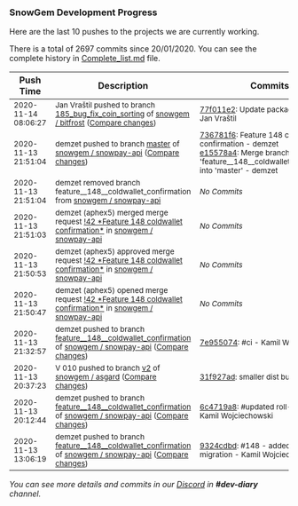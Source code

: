 
### SnowGem Development Progress

Here are the last 10 pushes to the projects we are currently working.

There is a total of 2697 commits since 20/01/2020. You can see the complete history in
 [Complete_list.md](Complete_list.md) file.

| Push Time | Description | Commits |
| --- | --- | --- |
| <sub>2020-11-14 08:06:27</sub> | <sub>Jan Vraštil pushed to branch [185\_bug\_fix\_coin\_sorting](https://gitlab.com/snowgem/bitfrost/commits/185_bug_fix_coin_sorting) of [snowgem / bitfrost](https://gitlab.com/snowgem/bitfrost) ([Compare changes](https://gitlab.com/snowgem/bitfrost/compare/4a4cbf87c294e08b906b8abd17c30db774fce16d...77f011e2e9899c525f59ef35e403a27b9b32b39d))</sub> | <sub>[77f011e2](https://gitlab.com/snowgem/bitfrost/-/commit/77f011e2e9899c525f59ef35e403a27b9b32b39d): Update package-lock.json - Jan Vraštil</sub> |
| <sub>2020-11-13 21:51:04</sub> | <sub>demzet pushed to branch [master](https://gitlab.com/snowgem/snowpay-api/commits/master) of [snowgem / snowpay\-api](https://gitlab.com/snowgem/snowpay-api) ([Compare changes](https://gitlab.com/snowgem/snowpay-api/compare/0b7f578d52d8ef0144cf62450e6444d6478b7274...e15578a49a9f094a4039eac81fccd7a39eaec101))</sub> | <sub>[736781f6](https://gitlab.com/snowgem/snowpay-api/-/commit/736781f6467cb4cecbad7e8c397e7c8b886ac721): Feature  148  coldwallet confirmation - demzet<br>[e15578a4](https://gitlab.com/snowgem/snowpay-api/-/commit/e15578a49a9f094a4039eac81fccd7a39eaec101): Merge branch 'feature__148__coldwallet_confirmation' into 'master' - demzet</sub> |
| <sub>2020-11-13 21:51:04</sub> | <sub>demzet removed branch feature__148__coldwallet_confirmation from [snowgem / snowpay\-api](https://gitlab.com/snowgem/snowpay-api)</sub> | <sub>_No Commits_</sub> |
| <sub>2020-11-13 21:51:03</sub> | <sub>demzet (aphex5) merged merge request [\!42 \*Feature  148  coldwallet confirmation\*](https://gitlab.com/snowgem/snowpay-api/-/merge_requests/42) in [snowgem / snowpay\-api](https://gitlab.com/snowgem/snowpay-api)</sub> | <sub>_No Commits_</sub> |
| <sub>2020-11-13 21:50:53</sub> | <sub>demzet (aphex5) approved merge request [\!42 \*Feature  148  coldwallet confirmation\*](https://gitlab.com/snowgem/snowpay-api/-/merge_requests/42) in [snowgem / snowpay\-api](https://gitlab.com/snowgem/snowpay-api)</sub> | <sub>_No Commits_</sub> |
| <sub>2020-11-13 21:50:47</sub> | <sub>demzet (aphex5) opened merge request [\!42 \*Feature  148  coldwallet confirmation\*](https://gitlab.com/snowgem/snowpay-api/-/merge_requests/42) in [snowgem / snowpay\-api](https://gitlab.com/snowgem/snowpay-api)</sub> | <sub>_No Commits_</sub> |
| <sub>2020-11-13 21:32:57</sub> | <sub>demzet pushed to branch [feature\_\_148\_\_coldwallet\_confirmation](https://gitlab.com/snowgem/snowpay-api/commits/feature__148__coldwallet_confirmation) of [snowgem / snowpay\-api](https://gitlab.com/snowgem/snowpay-api) ([Compare changes](https://gitlab.com/snowgem/snowpay-api/compare/6c4719a8cc069b0fa66b59ac57159bde3367e6ae...7e95507443623c8f589b7b1537697094a6f9850c))</sub> | <sub>[7e955074](https://gitlab.com/snowgem/snowpay-api/-/commit/7e95507443623c8f589b7b1537697094a6f9850c): #ci - Kamil Wojciechowski</sub> |
| <sub>2020-11-13 20:37:23</sub> | <sub>V 010 pushed to branch [v2](https://gitlab.com/snowgem/asgard/commits/v2) of [snowgem / asgard](https://gitlab.com/snowgem/asgard) ([Compare changes](https://gitlab.com/snowgem/asgard/compare/9dc4bc4f1829105f90425578fc3bf31f53bf1c24...31f927ad5838e1f9683b73ff7e6a2f8148918003))</sub> | <sub>[31f927ad](https://gitlab.com/snowgem/asgard/-/commit/31f927ad5838e1f9683b73ff7e6a2f8148918003): smaller dist build - V</sub> |
| <sub>2020-11-13 20:12:44</sub> | <sub>demzet pushed to branch [feature\_\_148\_\_coldwallet\_confirmation](https://gitlab.com/snowgem/snowpay-api/commits/feature__148__coldwallet_confirmation) of [snowgem / snowpay\-api](https://gitlab.com/snowgem/snowpay-api) ([Compare changes](https://gitlab.com/snowgem/snowpay-api/compare/9324cdbd4d7fc55e1a827eaa87feefcbe7335776...6c4719a8cc069b0fa66b59ac57159bde3367e6ae))</sub> | <sub>[6c4719a8](https://gitlab.com/snowgem/snowpay-api/-/commit/6c4719a8cc069b0fa66b59ac57159bde3367e6ae): #updated roll-out plan - Kamil Wojciechowski</sub> |
| <sub>2020-11-13 13:06:19</sub> | <sub>demzet pushed to branch [feature\_\_148\_\_coldwallet\_confirmation](https://gitlab.com/snowgem/snowpay-api/commits/feature__148__coldwallet_confirmation) of [snowgem / snowpay\-api](https://gitlab.com/snowgem/snowpay-api) ([Compare changes](https://gitlab.com/snowgem/snowpay-api/compare/141fe0067a86aab9ff1c1d59ccd89e53f226499f...9324cdbd4d7fc55e1a827eaa87feefcbe7335776))</sub> | <sub>[9324cdbd](https://gitlab.com/snowgem/snowpay-api/-/commit/9324cdbd4d7fc55e1a827eaa87feefcbe7335776): #148 -  added missing migration - Kamil Wojciechowski</sub> |

_You can see more details and commits in our [Discord](https://discord.gg/zumGnbg) in **#dev-diary** channel._
